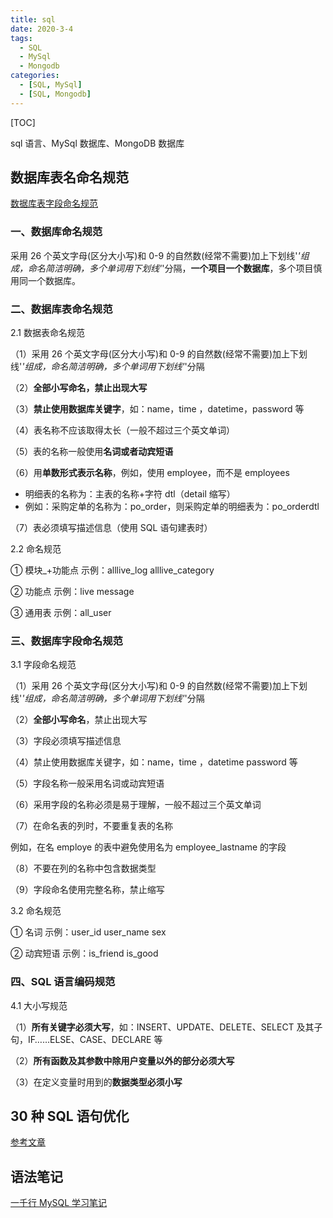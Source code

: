 ```yaml
---
title: sql
date: 2020-3-4
tags:
  - SQL
  - MySql
  - Mongodb
categories:
  - [SQL, MySql]
  - [SQL, Mongodb]
---
```


[TOC]

sql 语言、MySql 数据库、MongoDB 数据库

## 数据库表名命名规范

[数据库表字段命名规范](https://cloud.tencent.com/developer/article/1054482)

### 一、数据库命名规范

采用 26 个英文字母(区分大小写)和 0-9 的自然数(经常不需要)加上下划线'_'组成，命名简洁明确，多个单词用下划线'_'分隔，**一个项目一个数据库**，多个项目慎用同一个数据库。

### 二、数据库表命名规范

2.1 数据表命名规范

（1）采用 26 个英文字母(区分大小写)和 0-9 的自然数(经常不需要)加上下划线'_'组成，命名简洁明确，多个单词用下划线'_'分隔

（2）**全部小写命名，禁止出现大写**

（3）**禁止使用数据库关键字**，如：name，time ，datetime，password 等

（4）表名称不应该取得太长（一般不超过三个英文单词）

（5）表的名称一般使用**名词或者动宾短语**

（6）用**单数形式表示名称**，例如，使用 employee，而不是 employees

- 明细表的名称为：主表的名称+字符 dtl（detail 缩写）
- 例如：采购定单的名称为：po_order，则采购定单的明细表为：po_orderdtl

（7）表必须填写描述信息（使用 SQL 语句建表时）

2.2 命名规范

① 模块\_+功能点 示例：alllive_log alllive_category

② 功能点 示例：live message

③ 通用表 示例：all_user

### 三、数据库**字段**命名规范

3.1 字段命名规范

（1）采用 26 个英文字母(区分大小写)和 0-9 的自然数(经常不需要)加上下划线'_'组成，命名简洁明确，多个单词用下划线'_'分隔

（2）**全部小写命名**，禁止出现大写

（3）字段必须填写描述信息

（4）禁止使用数据库关键字，如：name，time ，datetime password 等

（5）字段名称一般采用名词或动宾短语

（6）采用字段的名称必须是易于理解，一般不超过三个英文单词

（7）在命名表的列时，不要重复表的名称

例如，在名 employe 的表中避免使用名为 employee_lastname 的字段

（8）不要在列的名称中包含数据类型

（9）字段命名使用完整名称，禁止缩写

3.2 命名规范

① 名词 示例：user_id user_name sex

② 动宾短语 示例：is_friend is_good

### 四、SQL 语言编码规范

4.1 大小写规范

（1）**所有关键字必须大写**，如：INSERT、UPDATE、DELETE、SELECT 及其子句，IF……ELSE、CASE、DECLARE 等

（2）**所有函数及其参数中除用户变量以外的部分必须大写**

（3）在定义变量时用到的**数据类型必须小写**

## 30 种 SQL 语句优化

[参考文章](https://zhuanlan.zhihu.com/p/72071609)

## 语法笔记

[一千行 MySQL 学习笔记](https://www.cnblogs.com/shockerli/p/1000-plus-line-mysql-notes.html)
